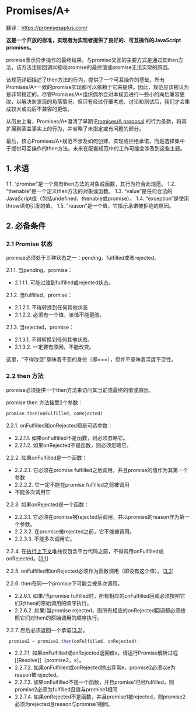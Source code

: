 # Promises/A+

翻译：https://promisesaplus.com/

**这是一个开放的标准，实现者为实现者提供了良好的、可互操作的JavaScript promises。**

promise表示异步操作的最终结果。与promise交互的主要方式是通过其then方法，该方法注册回调以接收promise的最终值或promise无法实现的原因。

该规范详细描述了then方法的行为，提供了一个可互操作的基础，所有Promises/A+一致的promise实现都可以依赖于它来提供。因此，规范应该被认为是非常稳定的。尽管Promises/A+组织偶尔会对本规范进行一些小的向后兼容更改，以解决新发现的角落情况，但只有经过仔细考虑、讨论和测试后，我们才会集成较大或向后不兼容的更改。

从历史上看，Promises/A+澄清了早期 [Promises/A proposal](http://wiki.commonjs.org/wiki/Promises/A) 的行为条款，将其扩展到涵盖事实上的行为，并省略了未指定或有问题的部分。

最后，核心Promises/A+规范不涉及如何创建、实现或拒绝承诺，而是选择集中于提供可互操作的then方法。未来在配套规范中的工作可能会涉及到这些主题。

## 1. 术语

1.1. “promise”是一个具有then方法的对象或函数，其行为符合此规范。
1.2. “thenable”是一个定义then方法的对象或函数。
1.3. “value”是任何合法的JavaScript值（包括undefined、thenable或promise）。
1.4. “exception”是使用throw语句引发的值。
1.5. “reason”是一个值，它指示承诺被拒绝的原因。

## 2. 必备条件

### 2.1 Promise 状态

promise必须处于三种状态之一：pending、fulfilled或者rejected。

2.1.1. 当pending，promise： 
* 2.1.1.1. 可能过渡到fulfilled或rejected状态。

2.1.2. 当fulfilled，promise：
* 2.1.2.1. 不得转换到任何其他状态
* 2.1.2.2. 必须有一个值，该值不能更改。

2.1.3. 当rejected，promise：
* 2.1.3.1. 不得转换到任何其他状态。
* 2.1.3.2. 一定要有原因，不能改变。

这里，“不得改变”意味着不变的身份（即===），但并不意味着深度不变性。

### 2.2 then 方法

promise必须提供一个then方法来访问其当前或最终的值或原因。

promise then 方法接受2个参数：

```js
promise.then(onFulfilled, onRejected)
```

2.2.1. onFulfilled和onRejected都是可选参数：
* 2.2.1.1. 如果onFulfilled不是函数，则必须忽略它。
* 2.2.1.2. 如果onRejected不是函数，则必须忽略它。

2.2.2. 如果onFulfilled是一个函数：
* 2.2.2.1. 它必须在promise fulfilled之后调用，并且promise的值作为其第一个参数
* 2.2.2.2. 它一定不能在promise fulfilled之前被调用
* 不能多次调用它

2.2.3. 如果onRejected是一个函数：
* 2.2.3.1. 它必须在promise被rejected后调用，并以promise的reason作为第一个参数。
* 2.2.3.2. 在promise被rejected之前，它不能被调用。
* 2.2.3.3. 不能多次调用它。

2.2.4. 在[执行上下文](https://es5.github.io/#x10.3)堆栈仅包含平台代码之前，不得调用onFulfilled或onRejected。[[3.1](###3.1)]

2.2.5. onFulfilled和onRejected必须作为函数调用（即没有这个值）。[[3.2](###3.2)]

2.2.6. then在同一个promise下可能会被多次调用。
* 2.2.6.1. 如果/当promise fulfilled时，所有相应的onFulfilled回调必须按照它们对then的原始调用的顺序执行。
* 2.2.6.2. 如果/当promise rejected，则所有相应的onRejected回调都必须按照它们对then的原始调用的顺序执行。

2.2.7. 然后必须返回一个承诺[[3.3](###3.3)]。
```js
 promise2 = promise1.then(onFulfilled, onRejected);
```
* 2.2.7.1. 如果onFulfilled或onRejected返回值x，请运行Promise解析过程[[Resolve]]（promise2，x）。
* 2.2.7.2. 如果onFulfilled或onRejected抛出异常e，promise2必须以e为reason被rejected。
* 2.2.7.3. 如果onFulfilled不是一个函数，并且promise1已经fulfilled，则promise2必须为fulfilled且值与promise1相同
* 2.2.7.4. 如果onRejected不是函数，并且promise1被rejected，则promise2必须为rejected且reason与promise1相同。












